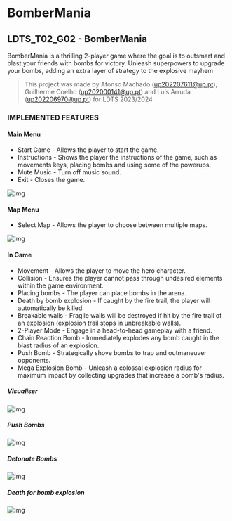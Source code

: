 # BomberMania

## LDTS_T02_G02 - BomberMania

BomberMania is a thrilling 2-player game where the goal is to outsmart and blast your friends with bombs for victory. Unleash superpowers to upgrade your bombs, adding an extra layer of strategy to the explosive mayhem

> This project was made by Afonso Machado (up202207611@up.pt), Guilherme Coelho (up202000141@up.pt) and Luís Arruda (up202206970@up.pt) for LDTS 2023/2024

### IMPLEMENTED FEATURES

#### Main Menu
- Start Game - Allows the player to start the game.
- Instructions - Shows the player the instructions of the game, such as movements keys, placing bombs and using some of the powerups.
- Mute Music - Turn off music sound.
- Exit - Closes the game.

![img](/docs/gifs/menu.gif)

#### Map Menu
- Select Map - Allows the player to choose between multiple maps.

![img](/docs/imgs/MapMenu.png)

#### In Game
- Movement - Allows the player to move the hero character.
- Collision - Ensures the player cannot pass through undesired elements within the game environment.
- Placing bombs - The player can place bombs in the arena.
- Death by bomb explosion - If caught by the fire trail, the player will automatically be killed.
- Breakable walls - Fragile walls will be destroyed if hit by the fire trail of an explosion (explosion trail stops in unbreakable walls).
- 2-Player Mode - Engage in a head-to-head gameplay with a friend.
- Chain Reaction Bomb - Immediately explodes any bomb caught in the blast radius of an explosion.
- Push Bomb - Strategically shove bombs to trap and outmaneuver opponents.
- Mega Explosion Bomb - Unleash a colossal explosion radius for maximum impact by collecting upgrades that increase a bomb's radius.

##### Visualiser

![img](/docs/gifs/Visualiser.gif)

##### Push Bombs

![img](/docs/gifs/pushBomb.gif)

##### Detonate Bombs

![img](/docs/gifs/detonateBomb.gif)

##### Death for bomb explosion

![img](/docs/gifs/death.gif)

